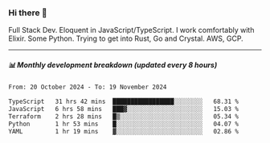 ### Hi there 👋

Full Stack Dev. Eloquent in JavaScript/TypeScript. I work comfortably with Elixir. Some Python. Trying to get into Rust, Go and Crystal. AWS, GCP.

***

##### 📊 Monthly development breakdown (updated every 8 hours)

<!--START_SECTION:waka-->

```txt
From: 20 October 2024 - To: 19 November 2024

TypeScript   31 hrs 42 mins  █████████████████░░░░░░░░   68.31 %
JavaScript   6 hrs 58 mins   ███▓░░░░░░░░░░░░░░░░░░░░░   15.03 %
Terraform    2 hrs 28 mins   █▒░░░░░░░░░░░░░░░░░░░░░░░   05.34 %
Python       1 hr 53 mins    █░░░░░░░░░░░░░░░░░░░░░░░░   04.07 %
YAML         1 hr 19 mins    ▓░░░░░░░░░░░░░░░░░░░░░░░░   02.86 %
```

<!--END_SECTION:waka-->
